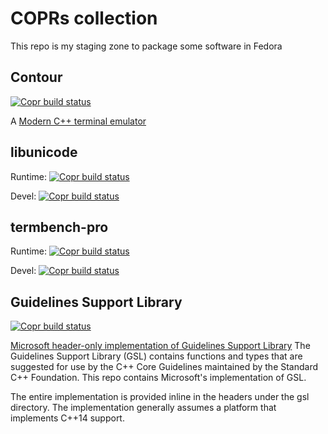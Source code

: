 # COPRs collection

This repo is my staging zone to package some software in Fedora

## Contour

[![Copr build status](https://copr.fedorainfracloud.org/coprs/gagbo/contour/package/contour/status_image/last_build.png)](https://copr.fedorainfracloud.org/coprs/gagbo/contour/package/contour/)

A [Modern C++ terminal emulator](https://github.com/contour-terminal/contour)

## libunicode

Runtime: [![Copr build status](https://copr.fedorainfracloud.org/coprs/gagbo/contour/package/libunicode/status_image/last_build.png)](https://copr.fedorainfracloud.org/coprs/gagbo/contour/package/libunicode/)

Devel: [![Copr build status](https://copr.fedorainfracloud.org/coprs/gagbo/contour/package/libunicode-devel/status_image/last_build.png)](https://copr.fedorainfracloud.org/coprs/gagbo/contour/package/libunicode-devel/)

## termbench-pro

Runtime: [![Copr build status](https://copr.fedorainfracloud.org/coprs/gagbo/contour/package/termbench-pro/status_image/last_build.png)](https://copr.fedorainfracloud.org/coprs/gagbo/contour/package/termbench-pro/)

Devel: [![Copr build status](https://copr.fedorainfracloud.org/coprs/gagbo/contour/package/termbench-pro-devel/status_image/last_build.png)](https://copr.fedorainfracloud.org/coprs/gagbo/contour/package/termbench-pro-devel/)

## Guidelines Support Library

[![Copr build status](https://copr.fedorainfracloud.org/coprs/gagbo/contour/package/guidelines-support-lib-devel/status_image/last_build.png)](https://copr.fedorainfracloud.org/coprs/gagbo/contour/package/guidelines-support-lib-devel/)

[Microsoft header-only implementation of Guidelines Support Library](https://github.com/microsoft/GSL)
The Guidelines Support Library (GSL) contains functions and types that are
suggested for use by the C++ Core Guidelines maintained by the Standard C++ Foundation.
This repo contains Microsoft's implementation of GSL.

The entire implementation is provided inline in the headers under the gsl directory.
The implementation generally assumes a platform that implements C++14 support.

